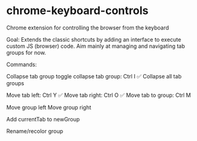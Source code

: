 # chrome-keyboard-controls
Chrome extension for controlling the browser from the keyboard


Goal:
Extends the classic shortcuts by adding an interface to execute custom JS (browser) code.
Aim mainly at managing and navigating tab groups for now.


Commands:


Collapse tab group
toggle collapse tab group: Ctrl I ✅
Collapse all tab groups

Move tab left: Ctrl Y ✅
Move tab right: Ctrl O ✅
Move tab to group: Ctrl M

Move group left
Move group right

Add currentTab to newGroup

Rename/recolor group

